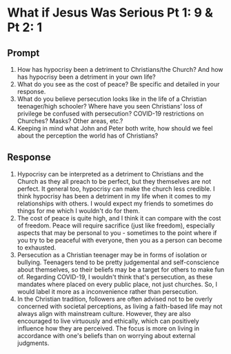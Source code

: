 # What if Jesus Was Serious Pt 1: 9 & Pt 2: 1

## Prompt

1. How has hypocrisy been a detriment to Christians/the Church? And how has hypocrisy been a detriment in your own life?
2. What do you see as the cost of peace? Be specific and detailed in your response.
3. What do you believe persecution looks like in the life of a Christian teenager/high schooler? Where have you seen Christians’ loss of privilege be confused with persecution? COVID-19 restrictions on Churches? Masks? Other areas, etc.?
4. Keeping in mind what John and Peter both write, how should we feel about the perception the world has of Christians?  

## Response

1. Hypocrisy can be interpreted as a detriment to Christians and the Church as they all preach to be perfect, but they themselves are not perfect. It general too, hypocrisy can make the church less credible. I think hypocrisy has been a detriment in my life when it comes to my relationships with others. I would expect my friends to sometimes do things for me which I wouldn't do for them.
2. The cost of peace is quite high, and I think it can compare with the cost of freedom. Peace will require sacrifice (just like freedom), especially aspects that may be personal to you - sometimes to the point where if you try to be peaceful with everyone, then you as a person can become to exhausted. 
3. Persecution as a Christian teenager may be in forms of isolation or bullying. Teenagers tend to be pretty judgemental and self-conscience about themselves, so their beliefs may be a target for others to make fun of. Regarding COVID-19, I wouldn't think that's persecution, as these mandates where placed on every public place, not just churches. So, I would label it more as a inconvenience rather than persecution.
4. In the Christian tradition, followers are often advised not to be overly concerned with societal perceptions, as living a faith-based life may not always align with mainstream culture. However, they are also encouraged to live virtuously and ethically, which can positively influence how they are perceived. The focus is more on living in accordance with one's beliefs than on worrying about external judgments.
